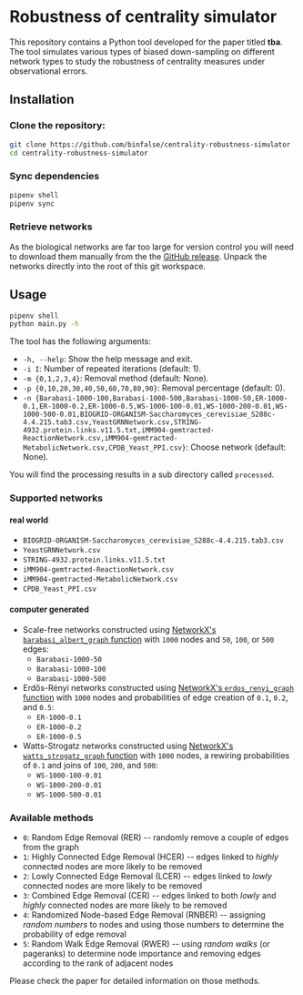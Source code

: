 # Robustness of centrality simulator

This repository contains a Python tool developed for the paper titled **tba**.
The tool simulates various types of biased down-sampling on different network types to study the robustness of centrality measures under observational errors.

## Installation

### Clone the repository:

```sh
git clone https://github.com/binfalse/centrality-robustness-simulator
cd centrality-robustness-simulator
```

### Sync dependencies

```sh
pipenv shell
pipenv sync
```

### Retrieve networks

As the biological networks are far too large for version control you will need to download them manually from the the [GitHub release](https://github.com/binfalse/centrality-robustness-simulator/releases/tag/init).
Unpack the networks directly into the root of this git workspace.

## Usage

```sh
pipenv shell
python main.py -h
```

The tool has the following arguments:

- `-h, --help`: Show the help message and exit.
- `-i I`: Number of repeated iterations (default: 1).
- `-m {0,1,2,3,4}`: Removal method (default: None).
- `-p {0,10,20,30,40,50,60,70,80,90}`: Removal percentage (default: 0).
- `-n {Barabasi-1000-100,Barabasi-1000-500,Barabasi-1000-50,ER-1000-0.1,ER-1000-0.2,ER-1000-0.5,WS-1000-100-0.01,WS-1000-200-0.01,WS-1000-500-0.01,BIOGRID-ORGANISM-Saccharomyces_cerevisiae_S288c-4.4.215.tab3.csv,YeastGRNNetwork.csv,STRING-4932.protein.links.v11.5.txt,iMM904-gemtracted-ReactionNetwork.csv,iMM904-gemtracted-MetabolicNetwork.csv,CPDB_Yeast_PPI.csv}`: Choose network (default: None).

You will find the processing results in a sub directory called `processed`.

### Supported networks

#### real world

- `BIOGRID-ORGANISM-Saccharomyces_cerevisiae_S288c-4.4.215.tab3.csv`
- `YeastGRNNetwork.csv`
- `STRING-4932.protein.links.v11.5.txt`
- `iMM904-gemtracted-ReactionNetwork.csv`
- `iMM904-gemtracted-MetabolicNetwork.csv`
- `CPDB_Yeast_PPI.csv`

#### computer generated

- Scale-free networks constructed using [NetworkX's `barabasi_albert_graph` function](https://networkx.org/documentation/stable/reference/generated/networkx.generators.random_graphs.barabasi_albert_graph.html) with `1000` nodes and `50`, `100`, or `500` edges:
  - `Barabasi-1000-50`
  - `Barabasi-1000-100`
  - `Barabasi-1000-500`
- Erdős-Rényi networks constructed using [NetworkX's `erdos_renyi_graph` function](https://networkx.org/documentation/stable/reference/generated/networkx.generators.random_graphs.erdos_renyi_graph.html) with `1000` nodes and probabilities of edge creation of `0.1`, `0.2`, and `0.5`:
  - `ER-1000-0.1`
  - `ER-1000-0.2`
  - `ER-1000-0.5`
- Watts-Strogatz networks constructed using [NetworkX's `watts_strogatz_graph` function](https://networkx.org/documentation/stable/reference/generated/networkx.generators.random_graphs.watts_strogatz_graph.html) with `1000` nodes, a rewiring probabilities of `0.1` and joins of `100`, `200`, and `500`:
  - `WS-1000-100-0.01`
  - `WS-1000-200-0.01`
  - `WS-1000-500-0.01`

### Available methods

- `0`: Random Edge Removal (RER) -- randomly remove a couple of edges from the graph
- `1`: Highly Connected Edge Removal (HCER) -- edges linked to _highly_ connected nodes are more likely to be removed
- `2`: Lowly Connected Edge Removal (LCER) -- edges linked to _lowly_ connected nodes are more likely to be removed
- `3`: Combined Edge Removal (CER) -- edges linked to both _lowly_ and _highly_ connected nodes are more likely to be removed
- `4`: Randomized Node-based Edge Removal (RNBER) -- assigning _random numbers_ to nodes and using those numbers to determine the probability of edge removal
- `5`: Random Walk Edge Removal (RWER) -- using _random walks_ (or pageranks) to determine node importance and removing edges according to the rank of adjacent nodes

Please check the paper for detailed information on those methods.
